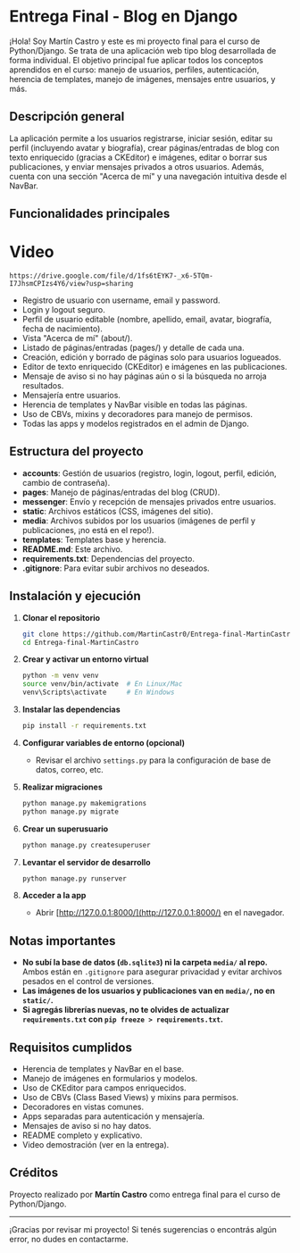 # Entrega Final - Blog en Django

¡Hola! Soy Martín Castro y este es mi proyecto final para el curso de Python/Django. Se trata de una aplicación web tipo blog desarrollada de forma individual. El objetivo principal fue aplicar todos los conceptos aprendidos en el curso: manejo de usuarios, perfiles, autenticación, herencia de templates, manejo de imágenes, mensajes entre usuarios, y más.

## Descripción general

La aplicación permite a los usuarios registrarse, iniciar sesión, editar su perfil (incluyendo avatar y biografía), crear páginas/entradas de blog con texto enriquecido (gracias a CKEditor) e imágenes, editar o borrar sus publicaciones, y enviar mensajes privados a otros usuarios. Además, cuenta con una sección "Acerca de mí" y una navegación intuitiva desde el NavBar.

## Funcionalidades principales

# Video
    
    https://drive.google.com/file/d/1fs6tEYK7-_x6-5TQm-I7JhsmCPIzs4Y6/view?usp=sharing



- Registro de usuario con username, email y password.
- Login y logout seguro.
- Perfil de usuario editable (nombre, apellido, email, avatar, biografía, fecha de nacimiento).
- Vista "Acerca de mí" (about/).
- Listado de páginas/entradas (pages/) y detalle de cada una.
- Creación, edición y borrado de páginas solo para usuarios logueados.
- Editor de texto enriquecido (CKEditor) e imágenes en las publicaciones.
- Mensaje de aviso si no hay páginas aún o si la búsqueda no arroja resultados.
- Mensajería entre usuarios.
- Herencia de templates y NavBar visible en todas las páginas.
- Uso de CBVs, mixins y decoradores para manejo de permisos.
- Todas las apps y modelos registrados en el admin de Django.

## Estructura del proyecto

- **accounts**: Gestión de usuarios (registro, login, logout, perfil, edición, cambio de contraseña).
- **pages**: Manejo de páginas/entradas del blog (CRUD).
- **messenger**: Envío y recepción de mensajes privados entre usuarios.
- **static**: Archivos estáticos (CSS, imágenes del sitio).
- **media**: Archivos subidos por los usuarios (imágenes de perfil y publicaciones, ¡no está en el repo!).
- **templates**: Templates base y herencia.
- **README.md**: Este archivo.
- **requirements.txt**: Dependencias del proyecto.
- **.gitignore**: Para evitar subir archivos no deseados.

## Instalación y ejecución

1. **Clonar el repositorio**
    ```bash
    git clone https://github.com/MartinCastr0/Entrega-final-MartinCastro.git
    cd Entrega-final-MartinCastro
    ```

2. **Crear y activar un entorno virtual**
    ```bash
    python -m venv venv
    source venv/bin/activate  # En Linux/Mac
    venv\Scripts\activate     # En Windows
    ```

3. **Instalar las dependencias**
    ```bash
    pip install -r requirements.txt
    ```

4. **Configurar variables de entorno (opcional)**
    - Revisar el archivo `settings.py` para la configuración de base de datos, correo, etc.

5. **Realizar migraciones**
    ```bash
    python manage.py makemigrations
    python manage.py migrate
    ```

6. **Crear un superusuario**
    ```bash
    python manage.py createsuperuser
    ```

7. **Levantar el servidor de desarrollo**
    ```bash
    python manage.py runserver
    ```

8. **Acceder a la app**
    - Abrir [http://127.0.0.1:8000/](http://127.0.0.1:8000/) en el navegador.

## Notas importantes

- **No subí la base de datos (`db.sqlite3`) ni la carpeta `media/` al repo.** Ambos están en `.gitignore` para asegurar privacidad y evitar archivos pesados en el control de versiones.
- **Las imágenes de los usuarios y publicaciones van en `media/`, no en `static/`.**
- **Si agregás librerías nuevas, no te olvides de actualizar `requirements.txt` con `pip freeze > requirements.txt`.**

## Requisitos cumplidos

- Herencia de templates y NavBar en el base.
- Manejo de imágenes en formularios y modelos.
- Uso de CKEditor para campos enriquecidos.
- Uso de CBVs (Class Based Views) y mixins para permisos.
- Decoradores en vistas comunes.
- Apps separadas para autenticación y mensajería.
- Mensajes de aviso si no hay datos.
- README completo y explicativo.
- Video demostración (ver en la entrega).

## Créditos

Proyecto realizado por **Martín Castro** como entrega final para el curso de Python/Django.

---

¡Gracias por revisar mi proyecto! Si tenés sugerencias o encontrás algún error, no dudes en contactarme.


